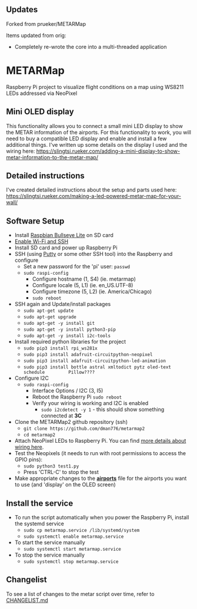 ## Updates
Forked from prueker/METARMap  
  
Items updated from orig:  
* Completely re-wrote the core into a multi-threaded application

# METARMap
Raspberry Pi project to visualize flight conditions on a map using WS8211 LEDs addressed via NeoPixel

## Mini OLED display
This functionality allows you to connect a small mini LED display to show the METAR information of the airports.
For this functionality to work, you will need to buy a compatible LED display and enable and install a few additional things.
I've written up some details on the display I used and the wiring here: https://slingtsi.rueker.com/adding-a-mini-display-to-show-metar-information-to-the-metar-map/

## Detailed instructions
I've created detailed instructions about the setup and parts used here: https://slingtsi.rueker.com/making-a-led-powered-metar-map-for-your-wall/

## Software Setup
* Install [Raspbian Bullseye Lite](https://www.raspberrypi.org/downloads/raspbian/) on SD card
* [Enable Wi-Fi and SSH](https://medium.com/@danidudas/install-raspbian-jessie-lite-and-setup-wi-fi-without-access-to-command-line-or-using-the-network-97f065af722e)
* Install SD card and power up Raspberry Pi
* SSH (using [Putty](https://www.putty.org) or some other SSH tool) into the Raspberry and configure
	* Set a new password for the 'pi' user: `passwd`
	* `sudo raspi-config`
      * Configure hostname (1, S4) (ie.  metarmap)
      * Configure locale (5, L1) (ie.  en_US.UTF-8)
      * Configure timezone (5, L2) (ie. America/Chicago)
      * `sudo reboot`
* SSH again and Update/install packages 
	* `sudo apt-get update`
	* `sudo apt-get upgrade`
    * `sudo apt-get -y install git`
	* `sudo apt-get -y install python3-pip`
    * `sudo apt-get -y install i2c-tools`
* Install required python libraries for the project
  	* `sudo pip3 install rpi_ws281x`
  	* `sudo pip3 install adafruit-circuitpython-neopixel`
  	* `sudo pip3 install adafruit-circuitpython-led-animation`
  	* `sudo pip3 install bottle astral xmltodict pytz oled-text schedule         Pillow????`
* Configure I2C
  * `sudo raspi-config`
      * Interface Options / I2C (3, I5)
      * Reboot the Raspberry Pi `sudo reboot`
      * Verify your wiring is working and I2C is enabled
          * `sudo i2cdetect -y 1` - this should show something connected at **3C**
* Clone the METARMap2 github repository (ssh)
  * `git clone https://github.com/dman776/metarmap2`
  * `cd metarmap2`
* Attach NeoPixel LEDs to Raspberry Pi. You can find [more details about wiring here](https://learn.adafruit.com/neopixels-on-raspberry-pi/raspberry-pi-wiring).
* Test the Neopixels (it needs to run with root permissions to access the GPIO pins):
  * `sudo python3 test1.py`
  * Press 'CTRL-C' to stop the test
* Make appropriate changes to the **[airports](airports.json)** file for the airports you want to use (and 'display' on the OLED screen)

## Install the service
* To run the script automatically when you power the Raspberry Pi, install the systemd service
	* `sudo cp metarmap.service /lib/systemd/system`
	* `sudo systemctl enable metarmap.service`
* To start the service manually
  * `sudo systemctl start metarmap.service`
* To stop the service manually
  * `sudo systemctl stop metarmap.service`



## Changelist
To see a list of changes to the metar script over time, refer to [CHANGELIST.md](CHANGELIST.md)
